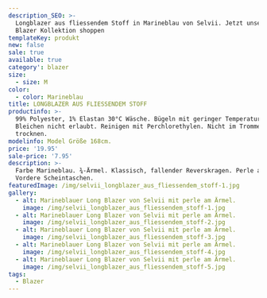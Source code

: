 ```yaml
---
description_SEO: >-
  Longblazer aus fliessendem Stoff in Marineblau von Selvii. Jetzt unsere neue
  Blazer Kollektion shoppen
templateKey: produkt
new: false
sale: true
available: true
category': blazer
size:
  - size: M
color:
  - color: Marineblau
title: LONGBLAZER AUS FLIESSENDEM STOFF
productinfo: >-
  99% Polyester, 1% Elastan 30°C Wäsche. Bügeln mit geringer Temperatur.
  Bleichen nicht erlaubt. Reinigen mit Perchlorethylen. Nicht im Trommeltrockner
  trocknen.
modelinfo: Model Größe 168cm.
price: '19.95'
sale-price: '7.95'
description: >-
  Farbe Marineblau. ¾-Ärmel. Klassisch, fallender Reverskragen. Perle am Ärmel.
  Vordere Scheintaschen.
featuredImage: /img/selvii_longblazer_aus_fliessendem_stoff-1.jpg
gallery:
  - alt: Marineblauer Long Blazer von Selvii mit perle am Ärmel.
    image: /img/selvii_longblazer_aus_fliessendem_stoff-1.jpg
  - alt: Marineblauer Long Blazer von Selvii mit perle am Ärmel.
    image: /img/selvii_longblazer_aus_fliessendem_stoff-2.jpg
  - alt: Marineblauer Long Blazer von Selvii mit perle am Ärmel.
    image: /img/selvii_longblazer_aus_fliessendem_stoff-3.jpg
  - alt: Marineblauer Long Blazer von Selvii mit perle am Ärmel.
    image: /img/selvii_longblazer_aus_fliessendem_stoff-4.jpg
  - alt: Marineblauer Long Blazer von Selvii mit perle am Ärmel.
    image: /img/selvii_longblazer_aus_fliessendem_stoff-5.jpg
tags:
  - Blazer
---
```


